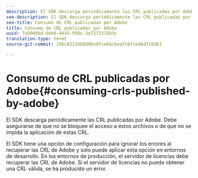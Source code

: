 ```yaml
---
description: El SDK descarga periódicamente las CRL publicadas por Adobe. Debe asegurarse de que no se bloquee el acceso a estos archivos o de que no se impida la aplicación de estas CRL.
seo-description: El SDK descarga periódicamente las CRL publicadas por Adobe. Debe asegurarse de que no se bloquee el acceso a estos archivos o de que no se impida la aplicación de estas CRL.
seo-title: Consumo de CRL publicadas por Adobe
title: Consumo de CRL publicadas por Adobe
uuid: 7a9088bd-dde6-4445-958c-3e7272215b3c
translation-type: tm+mt
source-git-commit: 29bc8323460d9be0fce66cbea7c6fce46df20d61

---
```



# Consumo de CRL publicadas por Adobe{#consuming-crls-published-by-adobe}

El SDK descarga periódicamente las CRL publicadas por Adobe. Debe asegurarse de que no se bloquee el acceso a estos archivos o de que no se impida la aplicación de estas CRL.

El SDK tiene una opción de configuración para ignorar los errores al recuperar las CRL de Adobe y solo puede aplicar esta opción en entornos de desarrollo. En los entornos de producción, el servidor de licencias debe recuperar las CRL de Adobe. Si el servidor de licencias no puede obtener una CRL válida, se ha producido un error.
